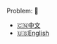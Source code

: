Problem: :link: 
- [:cn:中文](https://leetcode-cn.com/problems/remove-comments)
- [:us:English](https://leetcode.com/problems/remove-comments)